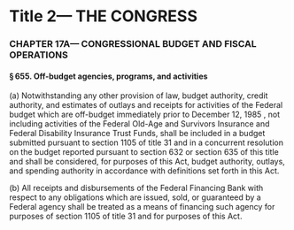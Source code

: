 
# Title 2— THE CONGRESS
### CHAPTER 17A— CONGRESSIONAL BUDGET AND FISCAL OPERATIONS
#### § 655. Off-budget agencies, programs, and activities

(a) Notwithstanding any other provision of law, budget authority, credit authority, and estimates of outlays and receipts for activities of the Federal budget which are off-budget immediately prior to December 12, 1985 , not including activities of the Federal Old-Age and Survivors Insurance and Federal Disability Insurance Trust Funds, shall be included in a budget submitted pursuant to section 1105 of title 31 and in a concurrent resolution on the budget reported pursuant to section 632 or section 635 of this title and shall be considered, for purposes of this Act, budget authority, outlays, and spending authority in accordance with definitions set forth in this Act.

(b) All receipts and disbursements of the Federal Financing Bank with respect to any obligations which are issued, sold, or guaranteed by a Federal agency shall be treated as a means of financing such agency for purposes of section 1105 of title 31 and for purposes of this Act.

